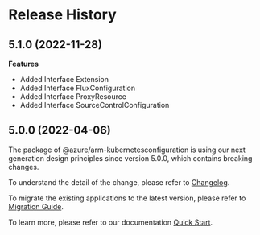 # Release History
    
## 5.1.0 (2022-11-28)
    
**Features**

  - Added Interface Extension
  - Added Interface FluxConfiguration
  - Added Interface ProxyResource
  - Added Interface SourceControlConfiguration
    
    
## 5.0.0 (2022-04-06)

The package of @azure/arm-kubernetesconfiguration is using our next generation design principles since version 5.0.0, which contains breaking changes.

To understand the detail of the change, please refer to [Changelog](https://aka.ms/js-track2-changelog).

To migrate the existing applications to the latest version, please refer to [Migration Guide](https://aka.ms/js-track2-migration-guide).

To learn more, please refer to our documentation [Quick Start](https://aka.ms/js-track2-quickstart).
